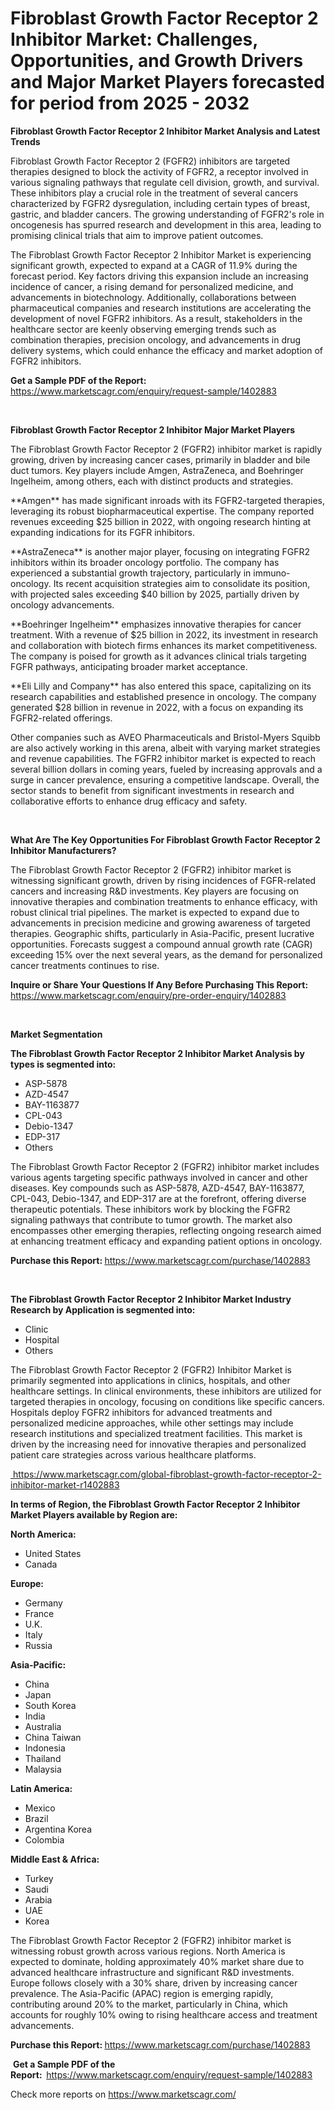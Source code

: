 <p><h1>Fibroblast Growth Factor Receptor 2 Inhibitor Market: Challenges, Opportunities, and Growth Drivers and Major Market Players forecasted for period from 2025 - 2032</h1></p><p><strong>Fibroblast Growth Factor Receptor 2 Inhibitor Market Analysis and Latest Trends</strong></p>
<p><p>Fibroblast Growth Factor Receptor 2 (FGFR2) inhibitors are targeted therapies designed to block the activity of FGFR2, a receptor involved in various signaling pathways that regulate cell division, growth, and survival. These inhibitors play a crucial role in the treatment of several cancers characterized by FGFR2 dysregulation, including certain types of breast, gastric, and bladder cancers. The growing understanding of FGFR2's role in oncogenesis has spurred research and development in this area, leading to promising clinical trials that aim to improve patient outcomes.</p><p>The Fibroblast Growth Factor Receptor 2 Inhibitor Market is experiencing significant growth, expected to expand at a CAGR of 11.9% during the forecast period. Key factors driving this expansion include an increasing incidence of cancer, a rising demand for personalized medicine, and advancements in biotechnology. Additionally, collaborations between pharmaceutical companies and research institutions are accelerating the development of novel FGFR2 inhibitors. As a result, stakeholders in the healthcare sector are keenly observing emerging trends such as combination therapies, precision oncology, and advancements in drug delivery systems, which could enhance the efficacy and market adoption of FGFR2 inhibitors.</p></p>
<p><strong>Get a Sample PDF of the Report:&nbsp;</strong> <a href="https://www.marketscagr.com/enquiry/request-sample/1402883?utm_campaign=1944&utm_medium=2&utm_source=Github&utm_content=ia&utm_term=12012025&utm_id=fibroblast-growth-factor-receptor-2-inhibitor">https://www.marketscagr.com/enquiry/request-sample/1402883</a></p>
<p>&nbsp;</p>
<p><strong>Fibroblast Growth Factor Receptor 2 Inhibitor Major Market Players</strong></p>
<p><p>The Fibroblast Growth Factor Receptor 2 (FGFR2) inhibitor market is rapidly growing, driven by increasing cancer cases, primarily in bladder and bile duct tumors. Key players include Amgen, AstraZeneca, and Boehringer Ingelheim, among others, each with distinct products and strategies.</p><p>**Amgen** has made significant inroads with its FGFR2-targeted therapies, leveraging its robust biopharmaceutical expertise. The company reported revenues exceeding $25 billion in 2022, with ongoing research hinting at expanding indications for its FGFR inhibitors.</p><p>**AstraZeneca** is another major player, focusing on integrating FGFR2 inhibitors within its broader oncology portfolio. The company has experienced a substantial growth trajectory, particularly in immuno-oncology. Its recent acquisition strategies aim to consolidate its position, with projected sales exceeding $40 billion by 2025, partially driven by oncology advancements.</p><p>**Boehringer Ingelheim** emphasizes innovative therapies for cancer treatment. With a revenue of $25 billion in 2022, its investment in research and collaboration with biotech firms enhances its market competitiveness. The company is poised for growth as it advances clinical trials targeting FGFR pathways, anticipating broader market acceptance.</p><p>**Eli Lilly and Company** has also entered this space, capitalizing on its research capabilities and established presence in oncology. The company generated $28 billion in revenue in 2022, with a focus on expanding its FGFR2-related offerings. </p><p>Other companies such as AVEO Pharmaceuticals and Bristol-Myers Squibb are also actively working in this arena, albeit with varying market strategies and revenue capabilities. The FGFR2 inhibitor market is expected to reach several billion dollars in coming years, fueled by increasing approvals and a surge in cancer prevalence, ensuring a competitive landscape. Overall, the sector stands to benefit from significant investments in research and collaborative efforts to enhance drug efficacy and safety.</p></p>
<p>&nbsp;</p>
<p><strong>What Are The Key Opportunities For Fibroblast Growth Factor Receptor 2 Inhibitor Manufacturers?</strong></p>
<p><p>The Fibroblast Growth Factor Receptor 2 (FGFR2) inhibitor market is witnessing significant growth, driven by rising incidences of FGFR-related cancers and increasing R&D investments. Key players are focusing on innovative therapies and combination treatments to enhance efficacy, with robust clinical trial pipelines. The market is expected to expand due to advancements in precision medicine and growing awareness of targeted therapies. Geographic shifts, particularly in Asia-Pacific, present lucrative opportunities. Forecasts suggest a compound annual growth rate (CAGR) exceeding 15% over the next several years, as the demand for personalized cancer treatments continues to rise.</p></p>
<p><strong>Inquire or Share Your Questions If Any Before Purchasing This Report:</strong> <a href="https://www.marketscagr.com/enquiry/pre-order-enquiry/1402883?utm_campaign=1944&utm_medium=2&utm_source=Github&utm_content=ia&utm_term=12012025&utm_id=fibroblast-growth-factor-receptor-2-inhibitor">https://www.marketscagr.com/enquiry/pre-order-enquiry/1402883</a></p>
<p>&nbsp;</p>
<p><strong>Market Segmentation</strong></p>
<p><strong>The Fibroblast Growth Factor Receptor 2 Inhibitor Market Analysis by types is segmented into:</strong></p>
<p><ul><li>ASP-5878</li><li>AZD-4547</li><li>BAY-1163877</li><li>CPL-043</li><li>Debio-1347</li><li>EDP-317</li><li>Others</li></ul></p>
<p><p>The Fibroblast Growth Factor Receptor 2 (FGFR2) inhibitor market includes various agents targeting specific pathways involved in cancer and other diseases. Key compounds such as ASP-5878, AZD-4547, BAY-1163877, CPL-043, Debio-1347, and EDP-317 are at the forefront, offering diverse therapeutic potentials. These inhibitors work by blocking the FGFR2 signaling pathways that contribute to tumor growth. The market also encompasses other emerging therapies, reflecting ongoing research aimed at enhancing treatment efficacy and expanding patient options in oncology.</p></p>
<p><strong>Purchase this Report:&nbsp;</strong><a href="https://www.marketscagr.com/purchase/1402883?utm_campaign=1944&utm_medium=2&utm_source=Github&utm_content=ia&utm_term=12012025&utm_id=fibroblast-growth-factor-receptor-2-inhibitor">https://www.marketscagr.com/purchase/1402883</a></p>
<p>&nbsp;</p>
<p><strong>The Fibroblast Growth Factor Receptor 2 Inhibitor Market Industry Research by Application is segmented into:</strong></p>
<p><ul><li>Clinic</li><li>Hospital</li><li>Others</li></ul></p>
<p><p>The Fibroblast Growth Factor Receptor 2 (FGFR2) Inhibitor Market is primarily segmented into applications in clinics, hospitals, and other healthcare settings. In clinical environments, these inhibitors are utilized for targeted therapies in oncology, focusing on conditions like specific cancers. Hospitals deploy FGFR2 inhibitors for advanced treatments and personalized medicine approaches, while other settings may include research institutions and specialized treatment facilities. This market is driven by the increasing need for innovative therapies and personalized patient care strategies across various healthcare platforms.</p></p>
<p><a href="https://www.marketscagr.com/global-fibroblast-growth-factor-receptor-2-inhibitor-market-r1402883?utm_campaign=1944&utm_medium=2&utm_source=Github&utm_content=ia&utm_term=12012025&utm_id=fibroblast-growth-factor-receptor-2-inhibitor">&nbsp;https://www.marketscagr.com/global-fibroblast-growth-factor-receptor-2-inhibitor-market-r1402883</a></p>
<p><strong>In terms of Region, the Fibroblast Growth Factor Receptor 2 Inhibitor Market Players available by Region are:</strong></p>
<p>
    <p> <strong> North America: </strong>
        <ul>
            <li>United States</li>
            <li>Canada</li>
        </ul>
        </p> 
    <p> <strong> Europe: </strong>
        <ul>
            <li>Germany</li>
            <li>France</li>
            <li>U.K.</li>
            <li>Italy</li>
            <li>Russia</li>
        </ul>
        </p> 
    <p> <strong> Asia-Pacific: </strong>
        <ul>
            <li>China</li>
            <li>Japan</li>
            <li>South Korea</li>
            <li>India</li>
            <li>Australia</li>
            <li>China Taiwan</li>
            <li>Indonesia</li>
            <li>Thailand</li>
            <li>Malaysia</li>
        </ul>
        </p> 
    <p> <strong> Latin America: </strong>
        <ul>
            <li>Mexico</li>
            <li>Brazil</li>
            <li>Argentina Korea</li>
            <li>Colombia</li>
        </ul>
        </p> 
    <p> <strong> Middle East & Africa: </strong>
        <ul>
            <li>Turkey</li>
            <li>Saudi</li>
            <li>Arabia</li>
            <li>UAE</li>
            <li>Korea</li>
        </ul>
    </p>
    </p>
<p><p>The Fibroblast Growth Factor Receptor 2 (FGFR2) inhibitor market is witnessing robust growth across various regions. North America is expected to dominate, holding approximately 40% market share due to advanced healthcare infrastructure and significant R&D investments. Europe follows closely with a 30% share, driven by increasing cancer prevalence. The Asia-Pacific (APAC) region is emerging rapidly, contributing around 20% to the market, particularly in China, which accounts for roughly 10% owing to rising healthcare access and treatment advancements.</p></p>
<p><strong>Purchase this Report: </strong><a href="https://www.marketscagr.com/purchase/1402883?utm_campaign=1944&utm_medium=2&utm_source=Github&utm_content=ia&utm_term=12012025&utm_id=fibroblast-growth-factor-receptor-2-inhibitor">https://www.marketscagr.com/purchase/1402883</a></p>
<p>&nbsp;<strong>Get a Sample PDF of the Report:&nbsp;&nbsp;</strong><a href="https://www.marketscagr.com/enquiry/request-sample/1402883?utm_campaign=1944&utm_medium=2&utm_source=Github&utm_content=ia&utm_term=12012025&utm_id=fibroblast-growth-factor-receptor-2-inhibitor">https://www.marketscagr.com/enquiry/request-sample/1402883</a></p>
<p><strong></strong></p>
<p>Check more reports on <a href="https://www.marketscagr.com/?utm_campaign=1944&utm_medium=2&utm_source=Github&utm_content=ia&utm_term=12012025&utm_id=fibroblast-growth-factor-receptor-2-inhibitor">https://www.marketscagr.com/</a></p>